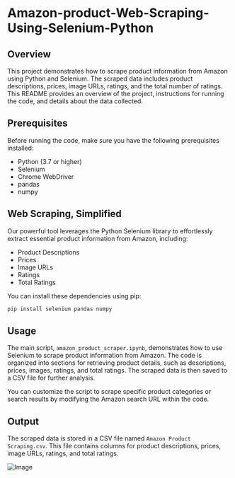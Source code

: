 # Amazon-product-Web-Scraping-Using-Selenium-Python

## Overview

This project demonstrates how to scrape product information from Amazon using Python and Selenium. The scraped data includes product descriptions, prices, image URLs, ratings, and the total number of ratings. This README provides an overview of the project, instructions for running the code, and details about the data collected.

## Prerequisites

Before running the code, make sure you have the following prerequisites installed:

- Python (3.7 or higher)
- Selenium
- Chrome WebDriver
- pandas
- numpy


## Web Scraping, Simplified
Our powerful tool leverages the Python Selenium library to effortlessly extract essential product information from Amazon, including:

* Product Descriptions
* Prices
* Image URLs
* Ratings
* Total Ratings


You can install these dependencies using pip:

```bash
pip install selenium pandas numpy
```

## Usage

The main script, `amazon_product_scraper.ipynb`, demonstrates how to use Selenium to scrape product information from Amazon. The code is organized into sections for retrieving product details, such as descriptions, prices, images, ratings, and total ratings. The scraped data is then saved to a CSV file for further analysis.

You can customize the script to scrape specific product categories or search results by modifying the Amazon search URL within the code.

## Output

The scraped data is stored in a CSV file named `Amazon Product Scraping.csv`. This file contains columns for product descriptions, prices, image URLs, ratings, and total ratings.

![Image](https://github.com/user-attachments/assets/198f1853-11a9-4ae0-86a9-ed5f5db9d9f0)
